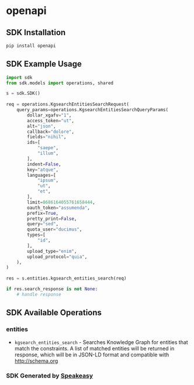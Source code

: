 # openapi

<!-- Start SDK Installation -->
## SDK Installation

```bash
pip install openapi
```
<!-- End SDK Installation -->

## SDK Example Usage
<!-- Start SDK Example Usage -->
```python
import sdk
from sdk.models import operations, shared

s = sdk.SDK()
    
req = operations.KgsearchEntitiesSearchRequest(
    query_params=operations.KgsearchEntitiesSearchQueryParams(
        dollar_xgafv="1",
        access_token="ut",
        alt="json",
        callback="dolore",
        fields="nihil",
        ids=[
            "saepe",
            "illum",
        ],
        indent=False,
        key="atque",
        languages=[
            "ipsum",
            "ut",
            "et",
        ],
        limit=8686164055761658444,
        oauth_token="assumenda",
        prefix=True,
        pretty_print=False,
        query="sed",
        quota_user="ducimus",
        types=[
            "id",
        ],
        upload_type="enim",
        upload_protocol="quia",
    ),
)
    
res = s.entities.kgsearch_entities_search(req)

if res.search_response is not None:
    # handle response
```
<!-- End SDK Example Usage -->

<!-- Start SDK Available Operations -->
## SDK Available Operations

### entities

* `kgsearch_entities_search` - Searches Knowledge Graph for entities that match the constraints. A list of matched entities will be returned in response, which will be in JSON-LD format and compatible with http://schema.org

<!-- End SDK Available Operations -->

### SDK Generated by [Speakeasy](https://docs.speakeasyapi.dev/docs/using-speakeasy/client-sdks)
